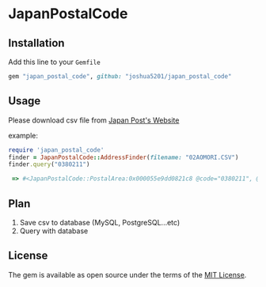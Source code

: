 # JapanPostalCode

## Installation

Add this line to your `Gemfile`

``` ruby
gem "japan_postal_code", github: "joshua5201/japan_postal_code"
```

## Usage

Please download csv file from [Japan Post's Website](https://www.post.japanpost.jp/zipcode/dl/kogaki-zip.html)

example: 

```ruby
require 'japan_postal_code'
finder = JapanPostalCode::AddressFinder(filename: "02AOMORI.CSV")
finder.query("0380211")

 => #<JapanPostalCode::PostalArea:0x000055e9dd0821c8 @code="0380211", @prefecture="青森県", @city="南津軽郡大鰐町", @prefecture_kana="ｱｵﾓﾘｹﾝ", @city_kana="ﾐﾅﾐﾂｶﾞﾙｸﾞﾝｵｵﾜﾆﾏﾁ", @multiple_code=false, @has_area_number=false, @multiple_area=false, @area="大鰐", @area_kana="大鰐">

```

## Plan

1. Save csv to database (MySQL, PostgreSQL...etc)
2. Query with database

## License

The gem is available as open source under the terms of the [MIT License](https://opensource.org/licenses/MIT).
